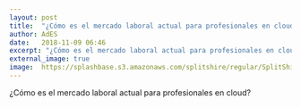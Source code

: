 ```yaml
---
layout: post
title:  "¿Cómo es el mercado laboral actual para profesionales en cloud?"
author: AdES
date:   2018-11-09 06:46
excerpt: "¿Cómo es el mercado laboral actual para profesionales en cloud?"
external_image: true
image:  https://splashbase.s3.amazonaws.com/splitshire/regular/SplitShire_IMG_4704-e1450360899463-384x253.jpg
---
```

¿Cómo es el mercado laboral actual para profesionales en cloud?